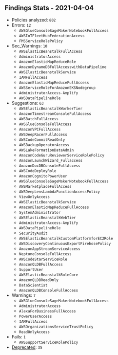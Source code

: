 ## Findings Stats - 2021-04-04

- Policies analyzed: `802`
- Errors: `12`
  - `AWSGlueConsoleSageMakerNotebookFullAccess`
  - `AWSIoTFleetHubFederationAccess`
  - `FMSServiceRolePolicy`
- Sec_Warnings: `10`
  - `AWSElasticBeanstalkFullAccess`
  - `AdministratorAccess`
  - `AmazonElasticMapReduceRole`
  - `AmazonDynamoDBFullAccesswithDataPipeline`
  - `AWSElasticBeanstalkService`
  - `IAMFullAccess`
  - `AmazonElasticMapReduceFullAccess`
  - `AWSServiceRoleForAmazonEKSNodegroup`
  - `AdministratorAccess-Amplify`
  - `AWSDataPipelineRole`
- Suggestions: `63`
  - `AWSElasticBeanstalkWorkerTier`
  - `AmazonTimestreamConsoleFullAccess`
  - `AWSBatchFullAccess`
  - `AWSGlueConsoleFullAccess`
  - `AmazonVPCFullAccess`
  - `AWSDeepRacerFullAccess`
  - `AWSCodeCommitReadOnly`
  - `AWSBackupOperatorAccess`
  - `AWSLakeFormationDataAdmin`
  - `AmazonCodeGuruReviewerServiceRolePolicy`
  - `AmazonLaunchWizard_Fullaccess`
  - `AmazonDocDBConsoleFullAccess`
  - `AWSCodeDeployRole`
  - `AmazonCognitoPowerUser`
  - `AWSGlueConsoleSageMakerNotebookFullAccess`
  - `AWSMarketplaceFullAccess`
  - `AWSDeepLensLambdaFunctionAccessPolicy`
  - `ViewOnlyAccess`
  - `AWSElasticBeanstalkService`
  - `AmazonElasticMapReduceFullAccess`
  - `SystemAdministrator`
  - `AWSElasticBeanstalkWebTier`
  - `AdministratorAccess-Amplify`
  - `AWSDataPipelineRole`
  - `SecurityAudit`
  - `AWSElasticBeanstalkCustomPlatformforEC2Role`
  - `AWSDiscoveryContinuousExportFirehosePolicy`
  - `AmazonAppStreamServiceAccess`
  - `NeptuneConsoleFullAccess`
  - `AWSCodeStarServiceRole`
  - `AmazonQLDBFullAccess`
  - `SupportUser`
  - `AWSElasticBeanstalkRoleCore`
  - `AmazonQLDBReadOnly`
  - `DataScientist`
  - `AmazonQLDBConsoleFullAccess`
- Warnings: `7`
  - `AWSGlueConsoleSageMakerNotebookFullAccess`
  - `AdministratorAccess`
  - `AlexaForBusinessFullAccess`
  - `PowerUserAccess`
  - `IAMFullAccess`
  - `AWSOrganizationsServiceTrustPolicy`
  - `ReadOnlyAccess`
- Fails: `1`
  - `AWSSupportServiceRolePolicy`
- [Deprecated](../DEPRECATED.json): `35`
